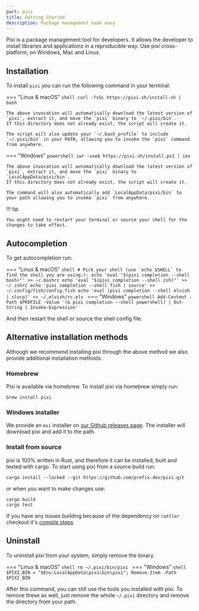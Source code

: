 ```yaml
---
part: pixi
title: Getting Started
description: Package management made easy
---
```


Pixi is a package management tool for developers.
It allows the developer to install libraries and applications in a reproducible way.
Use pixi cross-platform, on Windows, Mac and Linux.

## Installation

To install `pixi` you can run the following command in your terminal:

=== "Linux & macOS"
    ```shell
    curl -fsSL https://pixi.sh/install.sh | bash
    ```

    The above invocation will automatically download the latest version of `pixi`, extract it, and move the `pixi` binary to `~/.pixi/bin`.
    If this directory does not already exist, the script will create it.

    The script will also update your `~/.bash_profile` to include `~/.pixi/bin` in your PATH, allowing you to invoke the `pixi` command from anywhere.

=== "Windows"
    ```powershell
    iwr -useb https://pixi.sh/install.ps1 | iex
    ```

    The above invocation will automatically download the latest version of `pixi`, extract it, and move the `pixi` binary to `LocalAppData/pixi/bin`.
    If this directory does not already exist, the script will create it.

    The command will also automatically add `LocalAppData/pixi/bin` to your path allowing you to invoke `pixi` from anywhere.


!!! tip

    You might need to restart your terminal or source your shell for the changes to take effect.


## Autocompletion

To get autocompletion run:

=== "Linux & macOS"
    ```shell
    # Pick your shell (use `echo $SHELL` to find the shell you are using.):
    echo 'eval "$(pixi completion --shell bash)"' >> ~/.bashrc
    echo 'eval "$(pixi completion --shell zsh)"' >> ~/.zshrc
    echo 'pixi completion --shell fish | source' >> ~/.config/fish/config.fish
    echo 'eval (pixi completion --shell elvish | slurp)' >> ~/.elvish/rc.elv
    ```
=== "Windows"
    ```powershell
    Add-Content -Path $PROFILE -Value '(& pixi completion --shell powershell) | Out-String | Invoke-Expression'
    ```


And then restart the shell or source the shell config file.

## Alternative installation methods

Although we recommend installing pixi through the above method we also provide additional installation methods.

### Homebrew

Pixi is available via homebrew. To install pixi via homebrew simply run:

```shell
brew install pixi
```

### Windows installer

We provide an `msi` installer on [our Github releases page](https://github.com/prefix-dev/pixi/releases/latest).
The installer will download pixi and add it to the path.

### Install from source

pixi is 100% written in Rust, and therefore it can be installed, built and tested with cargo.
To start using pixi from a source build run:

```shell
cargo install --locked --git https://github.com/prefix-dev/pixi.git
```

or when you want to make changes use:

```shell
cargo build
cargo test
```

If you have any issues building because of the dependency on `rattler` checkout
it's [compile steps](https://github.com/mamba-org/rattler/tree/main#give-it-a-try)

## Uninstall

To uninstall pixi from your system, simply remove the binary.

=== "Linux & macOS"
    ```shell
    rm ~/.pixi/bin/pixi
    ```
=== "Windows"
    ```shell
    $PIXI_BIN = "$Env:LocalAppData\pixi\bin\pixi"; Remove-Item -Path $PIXI_BIN
    ```

After this command, you can still use the tools you installed with pixi.
To remove these as well, just remove the whole `~/.pixi` directory and remove the directory from your path.
